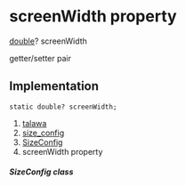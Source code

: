 
<div>

# screenWidth property

</div>


[double](https://api.flutter.dev/flutter/dart-core/double-class.html)?
screenWidth


getter/setter pair




## Implementation

``` language-dart
static double? screenWidth;
```







1.  [talawa](../../index.md)
2.  [size_config](../../services_size_config/)
3.  [SizeConfig](../../services_size_config/SizeConfig-class.md)
4.  screenWidth property

##### SizeConfig class







